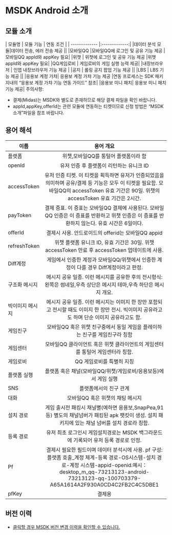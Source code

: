 ﻿MSDK Android 소개
=======

모듈 소개
---

| 모듈명 | 모듈 기능 | 연동 조건 |
| ------------- |:-------------:|
|데이터 분석 모듈|데이터 전송, 에러 전송 제공	||
|모바일QQ	 |모바일QQ에 로그인 및 공유 기능 제공	|모바일QQ appId와 appKey 필요|
|위챗 |	위챗에 로그인 및 공유 기능 제공	|위챗 appId와 appKey 필요|
|QQ게임로비	| 게임로비의 게임 실행 능력 제공|
|내장브라우저	| 인앱 내장브라우저 기능 제공	|
|공지	| 롤링 공지 팝업 기능 제공	||
|LBS	| LBS 기능 제공	||
|응용보 계정 가챠|	응용보 계정 가챠 기능 제공	|연동 프로세스는 SDK 패키지내의 “응용보 계정 가챠 기능 연동 가이드” 참조|
|응용보 미니 패치|	응용보 미니 패치 기능 제공|
주의사항:
- 결제(Midas)는 MSDK와 별도로 존재하므로 해당 결제 파일을 확인 바랍니다.
- appId,appKey,offerId는 관련 모듈에 연동하는 티켓이므로 신청 방법은 “MSDK소개”파일을 참조 바랍니다.

용어 해석
---

| 이름 | 용어 개요 |
| ------------- |:-------------:|
| 플랫폼| 위챗,모바일QQ를 통털어 플랫폼이라 함|
|openId|유저 인증 후 플랫폼이 리턴하는 유니크 ID|
|accessToken|유저 인증 티켓. 이 티켓을 획득하면 유저가 인증되었음을 의미하며 공유/결제 등 기능은 모두 이 티켓을 필요함. 모바일QQ의 accessToken 유효 기간은 90일. 위챗의 accessToken 유효 기간은 2시간.|
|payToken|결제 증표. 이 증표는 모바일QQ 결제에 사용된다. 모바일QQ 인증은 이 증표를 반환하고 위챗 인증은 이 증표를 반환하지 않는다. 유효 시간은 6일이다.|
|offerId|결제시 사용. 안드로이드의 offerid는 모바일QQ appid|
|refreshToken|위챗 플랫폼 유니크 ID, 유효 기간은 30일. 위챗accessToken 만료 후 accessToken 업데이트에 사용.|
|Diff계정|게임에서 인증한 계정과 모바일QQ/위챗에서 인증한 계정이 다를 경우 Diff계정이라고 판정. |
|구조화 메시지|메시지 공유 일종. 이런 메시지를 공유한 후의 전시형식: 왼쪽은 썸네일,우측 상단은 메시지 테마,우측 하단은 메시지 개요. |
|빅이미지 메시지|메시지 공유 일종. 이런 메시지는 이미지 한 장만 포함되고 전시할 때도 이미지 한 장만 전시. 빅이미지 공유라고도 하며 단순 이미지 공유라고도 함.|
|게임친구|모바일QQ 혹은 위챗 친구중에서 동일 게임을 플레이하는 친구를 게임친구라 칭함|
|게임센터|모바일QQ 클라이언트 혹은 위챗 클라이언트의 게임센터를 통털어 게임센터라 칭함.|
|게임로비|QQ 게임로비를 특별히 지칭|
|플랫폼 실행|플랫폼 혹은 채널(모바일QQ/위챗/게임로비/응용보등)에서 게임 실행|
|SNS|플랫폼에서의 친구 관계|
|대화|모바일QQ 혹은 위챗의 채팅 메시지|
|설치 경로|게임 출시전 패킹시 채널별(예하면 응용보,SnapPea,91 등) 별도의 채널넘버가 패킹된 apk 팻킷이 생성. 설치 패키지에 있는 채널 넘버를 설치 경로라 칭함.|
|등록 경로|유저 최초 로그인시 게임설치경로는 MSDK 백그라운드에 기록되어 유저 등록 경로로 인정.|
|Pf|결제시 필요한 필드이며 데이터 분석시에 사용. pf 구성: 플랫폼 호출_계정 체계-등록 경로-OS시스템-설치 경로-계정 시스템-appid-openid.예시：desktop_m_qq-73213123-android-73213123-qq-100703379-A65A1614A2F930A0CD4C2FB2C4C5DBE1|
|pfKey| 결제용|

버전 이력
---
* [클릭할 경우 MSDK 버전 변경 이력을 확인할 수 있습니다.](version.md)
